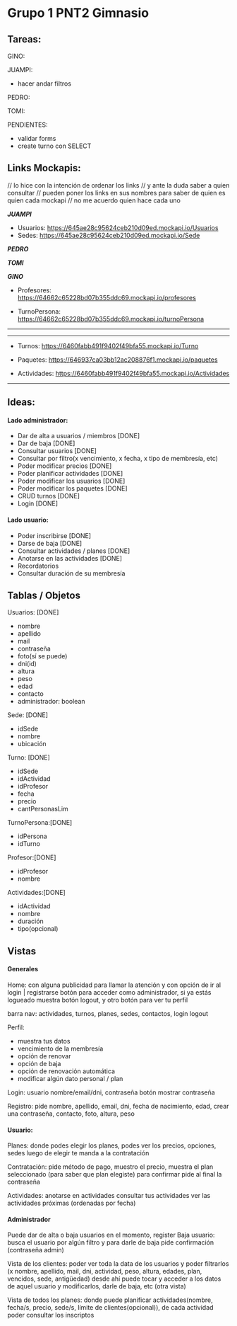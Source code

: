 # Grupo 1 PNT2 Gimnasio
## Tareas:
GINO:

JUAMPI:
- hacer andar filtros

PEDRO:

TOMI:

PENDIENTES:
- validar forms
- create turno con SELECT

## Links Mockapis:
// lo hice con la intención de ordenar los links 
// y ante la duda saber a quien consultar
// pueden poner los links en sus nombres para saber de quien es quien cada mockapi
// no me acuerdo quien hace cada uno

*****JUAMPI*****
- Usuarios:
https://645ae28c95624ceb210d09ed.mockapi.io/Usuarios
- Sedes:
https://645ae28c95624ceb210d09ed.mockapi.io/Sede
 
*****PEDRO*****

*****TOMI*****

*****GINO*****
- Profesores:
https://64662c65228bd07b355ddc69.mockapi.io/profesores

- TurnoPersona:
https://64662c65228bd07b355ddc69.mockapi.io/turnoPersona

----------------------------------------------------------------------------
----------------------------------------------------------------------------
- Turnos:
https://6460fabb491f9402f49bfa55.mockapi.io/Turno

- Paquetes: 
https://646937ca03bb12ac208876f1.mockapi.io/paquetes

- Actividades:
https://6460fabb491f9402f49bfa55.mockapi.io/Actividades

----------------------------------------------------------------------------

## Ideas: 
#### Lado administrador:
  - Dar de alta a usuarios / miembros [DONE]
  - Dar de baja [DONE]
  - Consultar usuarios [DONE]
  - Consultar por filtro(x vencimiento, x fecha, x tipo de membresía, etc)
  - Poder modificar precios [DONE]
  - Poder planificar actividades [DONE]
  - Poder modificar los usuarios [DONE]
  - Poder modificar los paquetes [DONE]
  - CRUD turnos [DONE]
  - Login [DONE]

#### Lado usuario:
  - Poder inscribirse [DONE]
  - Darse de baja [DONE]
  - Consultar actividades / planes [DONE]
  - Anotarse en las actividades [DONE]
  - Recordatorios
  - Consultar duración de su membresía 

## Tablas / Objetos

Usuarios: [DONE]
  - nombre
  - apellido
  - mail
  - contraseña
  - foto(sí se puede)
  - dni(id)
  - altura
  - peso
  - edad
  - contacto
  - administrador: boolean

Sede: [DONE]
  - idSede
  - nombre
  - ubicación

Turno: [DONE]
  - idSede
  - idActividad
  - idProfesor
  - fecha
  - precio
  - cantPersonasLim

TurnoPersona:[DONE]
  - idPersona
  - idTurno

Profesor:[DONE]
  - idProfesor
  - nombre

Actividades:[DONE]
  - idActividad
  - nombre
  - duración
  - tipo(opcional)


## Vistas
#### Generales
Home:
con alguna publicidad para llamar la atención y con opción de ir al login | registrarse 
botón para acceder como administrador, si ya estás logueado muestra botón logout, y otro botón para ver tu perfil

barra nav:
actividades, turnos, planes, sedes, contactos, login logout

Perfil:
  - muestra tus datos
  - vencimiento de la membresía
  - opción de renovar
  - opción de baja
  - opción de renovación automática
  - modificar algún dato personal / plan

Login:
usuario nombre/email/dni, contraseña
botón mostrar contraseña

Registro:
pide nombre, apellido, email, dni, fecha de nacimiento, edad, crear una contraseña, contacto, foto, altura, peso

#### Usuario:

Planes:
donde podes elegir los planes, podes ver los precios, opciones, sedes 
luego de elegir te manda a la contratación

Contratación:
pide método de pago, muestro el precio, muestra el plan seleccionado (para saber que plan elegiste)
para confirmar pide al final la contraseña

Actividades:
anotarse en actividades
consultar tus actividades
ver las actividades próximas (ordenadas por fecha)

#### Administrador

Puede dar de alta o baja usuarios en el momento, register
Baja usuario:
busca el usuario por algún filtro y para darle de baja pide confirmación (contraseña admin)

Vista de los clientes:
poder ver toda la data de los usuarios y poder filtrarlos (x nombre, apellido, mail, dni, actividad, peso, altura, edades, plan, vencidos, sede, antigüedad) 
desde ahí puede tocar y acceder a los datos de aquel usuario y modificarlos, darle de baja, etc (otra vista)

Vista de todos los planes:
donde puede planificar actividades(nombre, fecha/s, precio, sede/s, límite de clientes(opcional)), de cada actividad poder consultar los inscriptos






